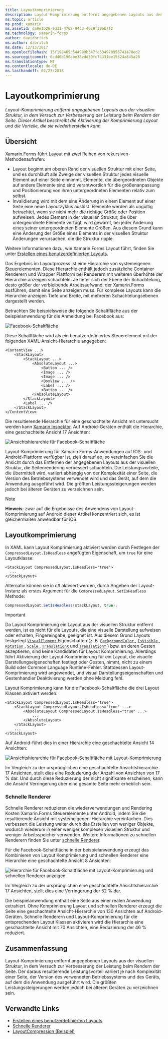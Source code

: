 ```yaml
---
title: Layoutkomprimierung
description: Layout-Komprimierung entfernt angegebenen Layouts aus der visuellen Struktur, in dem Versuch zur Verbesserung der Leistung beim Rendern der Seite. Dieser Artikel beschreibt die Aktivierung der Komprimierung Layout und die Vorteile, die sie wiederherstellen kann.
ms.topic: article
ms.prod: xamarin
ms.assetid: da9e1b26-9d31-4762-94c3-4039f306b7f2
ms.technology: xamarin-forms
author: davidbritch
ms.author: dabritch
ms.date: 12/13/2017
ms.openlocfilehash: 15f198465c544989b347fe534978956741478ed2
ms.sourcegitcommit: 6cd40d190abe38edd50fc74331be15324a845a28
ms.translationtype: MT
ms.contentlocale: de-DE
ms.lasthandoff: 02/27/2018
---
```

# <a name="layout-compression"></a>Layoutkomprimierung

_Layout-Komprimierung entfernt angegebenen Layouts aus der visuellen Struktur, in dem Versuch zur Verbesserung der Leistung beim Rendern der Seite. Dieser Artikel beschreibt die Aktivierung der Komprimierung Layout und die Vorteile, die sie wiederherstellen kann._

## <a name="overview"></a>Übersicht

Xamarin.Forms führt Layout mit zwei Reihen von rekursiven-Methodenaufrufen:

- Layout beginnt am oberen Rand der visuellen Struktur mit einer Seite, und es durchläuft alle Zweige der visuellen Struktur jedes visuelle Element auf einer Seite einnimmt. Elemente, die übergeordneten Objekte auf andere Elemente sind sind verantwortlich für die größenanpassung und Positionierung von ihren untergeordneten Elementen relativ zum selbst.
- Invalidierung wird mit dem eine Änderung in einem Element auf einer Seite eine neue Layoutzyklus auslöst. Elemente werden als ungültig betrachtet, wenn sie nicht mehr die richtige Größe oder Position aufweisen. Jedes Element in der visuellen Struktur, die über untergeordnete Elemente verfügt, wird gewarnt, bei jeder Änderung eines seiner untergeordneten Elemente Größen. Aus diesem Grund kann eine Änderung der Größe eines Elements in der visuellen Struktur Änderungen verursachen, die die Struktur ripple.

Weitere Informationen dazu, wie Xamarin.Forms Layout führt, finden Sie unter [Erstellen eines benutzerdefinierten Layouts](~/xamarin-forms/user-interface/layouts/custom.md).

Das Ergebnis im Layoutprozess ist eine Hierarchie von systemeigenen Steuerelementen. Diese Hierarchie enthält jedoch zusätzliche Container Renderern und Wrapper Plattform bei Renderern mit weiteren überhöhte der Hierarchie anzeigen schachteln. Je tiefer sich der Ebene der Schachtelung, desto größer der verbleibende Arbeitsaufwand, der Xamarin.Forms ausführen, damit eine Seite anzeigen muss. Für komplexe Layouts kann die Hierarchie anzeigen Tiefe und Breite, mit mehreren Schachtelungsebenen dargestellt werden.

Betrachten Sie beispielsweise die folgende Schaltfläche aus der beispielanwendung für die Anmeldung bei Facebook aus:

![](layout-compression-images/facebook-button.png "Facebook-Schaltfläche")

Diese Schaltfläche wird als ein benutzerdefiniertes Steuerelement mit der folgenden XAML-Ansicht-Hierarchie angegeben:

```xaml
<ContentView ...>
    <StackLayout>
        <StackLayout ...>
            <AbsoluteLayout ...>
                <Button ... />    
                <Image ... />
                <Image ... />
                <BoxView ... />
                <Label ... />
                <Button ... />
            </AbsoluteLayout>
        </StackLayout>
        <Label ... />
    </StackLayout>    
</ContentView>
```

Die resultierende Hierarchie für eine geschachtelte Ansicht mit untersucht werden kann [Xamarin Inspektor](~/tools/inspector/index.md). Auf Android-Geräten enthält die Hierarchie, eine geschachtelte Ansicht 17 Ansichten:

![](layout-compression-images/no-compression.png "Ansichtshierarchie für Facebook-Schaltfläche")

Layout-Komprimierung für Xamarin.Forms-Anwendungen auf IOS- und Android-Plattform verfügbar ist, zielt darauf ab, so vereinfachen Sie die Ansicht durch das Entfernen der angegebenen Layouts aus der visuellen Struktur, die Seitenrendering verbessert schachteln. Die Leistungsvorteile, die übermittelt wird, variiert abhängig von der Komplexität einer Seite, die Version des Betriebssystems verwendet wird und das Gerät, auf dem die Anwendung ausgeführt wird. Die größten Leistungssteigerungen werden jedoch bei älteren Geräten zu verzeichnen sein.

> [!NOTE]
> **Hinweis**: zwar auf die Ergebnisse des Anwendens von Layout-Komprimierung auf Android dieser Artikel konzentriert sich, es ist gleichermaßen anwendbar für iOS.

## <a name="layout-compression"></a>Layoutkomprimierung

In XAML kann Layout Komprimierung aktiviert werden durch Festlegen der `CompressedLayout.IsHeadless` angefügten Eigenschaft, um `true` für eine Layoutklasse:

```xaml
<StackLayout CompressedLayout.IsHeadless="true">
  ...
</StackLayout>   
```

Alternativ können sie in c# aktiviert werden, durch Angeben der Layout-Instanz als erstes Argument für die `CompressedLayout.SetIsHeadless` Methode:

```csharp
CompressedLayout.SetIsHeadless(stackLayout, true);
```

> [!IMPORTANT]
> Da Layout Komprimierung ein Layout aus der visuellen Struktur entfernt werden, ist es nicht für die Layouts, die eine visuelle Darstellung aufweisen oder erhalten, Fingereingabe, geeignet ist. Aus diesem Grund Layouts festgelegt [ `VisualElement` ](https://developer.xamarin.com/api/type/Xamarin.Forms.VisualElement/) Eigenschaften (z. B. [ `BackgroundColor` ](https://developer.xamarin.com/api/property/Xamarin.Forms.VisualElement.BackgroundColor/), [ `IsVisible` ](https://developer.xamarin.com/api/property/Xamarin.Forms.VisualElement.IsVisible/), [ `Rotation` ](https://developer.xamarin.com/api/property/Xamarin.Forms.VisualElement.Rotation/), [ `Scale` ](https://developer.xamarin.com/api/property/Xamarin.Forms.VisualElement.Scale/), [ `TranslationX` ](https://developer.xamarin.com/api/property/Xamarin.Forms.VisualElement.TranslationX/) und [ `TranslationY` ](https://developer.xamarin.com/api/property/Xamarin.Forms.VisualElement.TranslationY/)) bzw. an deren Gesten akzeptieren, sind keine Kandidaten für Layout Komprimierung. Allerdings führt Aktivierung der Layout-Komprimierung für ein Layout, die visuelle Darstellungseigenschaften festlegt oder Gesten, nimmt, nicht zu einem Build oder Common Language Runtime-Fehler. Stattdessen Layout-Komprimierung wird angewendet, und visual Darstellungseigenschaften und Gestenhandler Deaktivierung werden ohne Meldung fehl.

Layout Komprimierung kann für die Facebook-Schaltfläche die drei Layout Klassen aktiviert werden:

```xaml
<StackLayout CompressedLayout.IsHeadless="true">
    <StackLayout CompressedLayout.IsHeadless="true" ...>
        <AbsoluteLayout CompressedLayout.IsHeadless="true" ...>
            ...
        </AbsoluteLayout>
    </StackLayout>
    ...
</StackLayout>  
```

Auf Android-führt dies in einer Hierarchie eine geschachtelte Ansicht 14 Ansichten:

![](layout-compression-images/layout-compression.png "Ansichtshierarchie für Facebook-Schaltfläche mit Layout-Komprimierung")

Im Vergleich zu der ursprünglichen eine geschachtelte Ansichtshierarchie 17 Ansichten, stellt dies eine Reduzierung der Anzahl von Ansichten von 17 % dar. Und durch diese Reduzierung der nicht signifikante erscheinen, kann die Ansicht Verringerung über eine gesamte Seite mehr erheblich sein.

### <a name="fast-renderers"></a>Schnelle Renderer

Schnelle Renderer reduzieren die wiederverwendungen und Rendering Kosten Xamarin.Forms Steuerelemente unter Android, indem Sie die resultierende Ansicht mit systemeigenen-Hierarchie vereinfachen. Dies verbessert die Leistung weiter durch das Erstellen von weniger Objekte, wodurch wiederum in einer weniger komplexen visuellen Struktur und weniger Arbeitsspeicher verwenden. Weitere Informationen zu schnellen Renderern finden Sie unter [schnelle Renderer](~/xamarin-forms/internals/fast-renderers.md).

Für die Facebook-Schaltfläche in der beispielanwendung erzeugt das Kombinieren von Layout Komprimierung und schnellen Renderer eine Hierarchie eine geschachtelte Ansicht 8 Ansichten:

![](layout-compression-images/layout-compression-with-fast-renderers.png "Hierarchie für Facebook-Schaltfläche mit Layout-Komprimierung und schnellen Renderer anzeigen")

Im Vergleich zu der ursprünglichen eine geschachtelte Ansichtshierarchie 17 Ansichten, stellt dies eine Verringerung der 52 % dar.

Die beispielanwendung enthält eine Seite aus einer realen Anwendung extrahiert. Ohne Komprimierung Layout und schnellen Renderer erzeugt die Seite eine geschachtelte Ansicht-Hierarchie von 130 Ansichten auf Android-Geräten. Schnelle Renderern und Layout-Komprimierung für die entsprechenden Layout Klassen aktivieren wird die Hierarchie eine geschachtelte Ansicht mit 70 Ansichten, eine Reduzierung der 46 % reduziert.

## <a name="summary"></a>Zusammenfassung

Layout-Komprimierung entfernt angegebenen Layouts aus der visuellen Struktur, in dem Versuch zur Verbesserung der Leistung beim Rendern der Seite. Der daraus resultierende Leistungsvorteil variiert je nach Komplexität einer Seite, der Version des verwendeten Betriebssystems und des Geräts, auf dem die Anwendung ausgeführt wird. Die größten Leistungssteigerungen werden jedoch bei älteren Geräten zu verzeichnen sein.


## <a name="related-links"></a>Verwandte Links

- [Erstellen eines benutzerdefinierten Layouts](~/xamarin-forms/user-interface/layouts/custom.md)
- [Schnelle Renderer](~/xamarin-forms/internals/fast-renderers.md)
- [LayoutCompression (Beispiel)](https://developer.xamarin.com/samples/xamarin-forms/userinterface/layoutcompression/)
